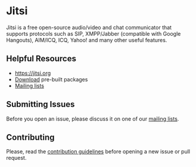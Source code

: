 Jitsi
=====

Jitsi is a free open-source audio/video and chat communicator that supports protocols such as SIP, XMPP/Jabber (compatible with Google Hangouts), AIM/ICQ, ICQ, Yahoo! and many other useful features.

Helpful Resources
-----------------
- https://jitsi.org
- [Download](https://download.jitsi.org) pre-built packages
- [Mailing lists](https://jitsi.org/Development/MailingLists)
 
Submitting Issues
-----------------
Before you open an issue, please discuss it on one of our [mailing lists](https://jitsi.org/Development/MailingLists).

Contributing
------------
Please, read the [contribution guidelines](CONTRIBUTING.md) before opening a new issue or pull request.
